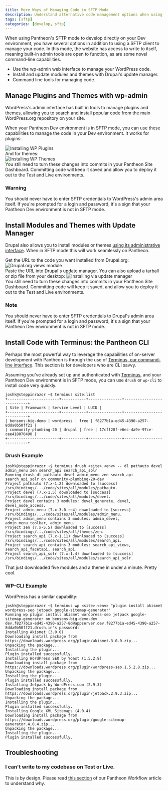 ```yaml
---
title: More Ways of Managing Code in SFTP Mode
description: Understand alternative code management options when using SFTP Mode, such as WP-cli, Drupal Drush, and other command line tools.
tags: [sftp]
categories: [develop, sftp]
---
```

When using Pantheon's SFTP mode to develop directly on your Dev environment, you have several options in addition to using a SFTP client to manage your code. In this mode, the website has access to write to itself, meaning built-in admin tools are open to function, as are some novel command-line capabilities.

- Use the wp-admin web interface to manage your WordPress code.
- Install and update modules and themes with Drupal's update manager.
- Command line tools for managing code.

##  Manage Plugins and Themes with wp-admin

WordPress's admin interface has built in tools to manage plugins and themes, allowing you to search and install popular code from the main WordPress.org repository on your site.

When your Pantheon Dev environment is in SFTP mode, you can use these capabilities to manage the code in your Dev environment. It works for plugins:

 ![Installing WP Plugins](/source/docs/assets/images/install-plugins.png)<br />
And for themes:<br />
 ![Installing WP Themes](/source/docs/assets/images/install-themes.png)<br />
You still need to turn these changes into commits in your Pantheon Site Dashboard. Committing code will keep it saved and allow you to deploy it out to the Test and Live environments.

<div class="alert alert-danger" role="alert">
<h3 class="info">Warning</h3>
<p>You should never have to enter SFTP credentials to WordPress's admin area itself. If you're prompted for a login and password, it's a sign that your Pantheon Dev environment is not in SFTP mode.</p></div>

## Install Modules and Themes with Update Manager

Drupal also allows you to install modules or themes [using its administrative interface](https://drupal.org/documentation/install/modules-themes/modules-7#using-drupal-interface). When in SFTP mode this will work seamlessly on Pantheon.

Get the URL to the code you want installed from Drupal.org:
 ![Drupal.org views module](/source/docs/assets/images/views-module.png)<br />
Paste the URL into Drupal's update manager. You can also upload a tarball or zip file from your desktop:
 ![Installing via update manager](/source/docs/assets/images/install-via-update-manager.png)<br />
You still need to turn these changes into commits in your Pantheon Site Dashboard. Committing code will keep it saved, and allow you to deploy it out to the Test and Live environments.

<div class="alert alert-danger" role="alert">
<h3 class="info">Note</h3>
<p>You should never have to enter SFTP credentials to Drupal's admin area itself. If you're prompted for a login and password, it's a sign that your Pantheon Dev environment is not in SFTP mode.</p></div>

## Install Code with Terminus: the Pantheon CLI

Perhaps the most powerful way to leverage the capabilities of on-server development with Pantheon is through the use of [Terminus, our command-line interface](/docs/terminus/). This section is for developers who are CLI savvy.

Assuming you've already set up and authenticated with [Terminus](/docs/terminus/), and your Pantheon Dev environment is in SFTP mode, you can use `drush` or `wp-cli` to install code very quickly.

```nohighlight
joshk@steppinrazor ~$ terminus site:list
+-----------------------+-----------+---------------+---------------------------+
| Site | Framework | Service Level | UUID |
+-----------------------+-----------+---------------+---------------------------+
| bensons-big-demo | wordpress | free | f8277b1a-ed45-4390-a257-8dda0b50ff21 |
| community-plumbing-20 | drupal | free | 17cff28f-e6ec-4a9e-97ce-cee418070490 |
+-----------------------+-----------+---------------+---------------------------+
```
### Drush Example

```nohighlight
joshk@steppinrazor ~$ terminus drush <site>.<env> -- dl pathauto devel admin_menu zen search_api search_api_solr
Running drush dl pathauto devel admin_menu zen search_api search_api_solr on community-plumbing-20-dev
Project pathauto (7.x-1.2) downloaded to [success]
/srv/bindings/.../code/sites/all/modules/pathauto.
Project devel (7.x-1.5) downloaded to [success]
/srv/bindings/.../code/sites/all/modules/devel.
Project devel contains 3 modules: devel_generate, devel, devel_node_access.
Project admin_menu (7.x-3.0-rc4) downloaded to [success]
/srv/bindings/.../code/sites/all/modules/admin_menu.
Project admin_menu contains 3 modules: admin_devel, admin_menu_toolbar, admin_menu.
Project zen (7.x-5.5) downloaded to [success]
/srv/bindings/.../code/sites/all/themes/zen.
Project search_api (7.x-1.11) downloaded to [success]
/srv/bindings/.../code/sites/all/modules/search_api.
Project search_api contains 3 modules: search_api_views, search_api_facetapi, search_api.
Project search_api_solr (7.x-1.4) downloaded to [success]
/srv/bindings/.../code/sites/all/modules/search_api_solr.
```
That just downloaded five modules and a theme in under a minute. Pretty cool.

### WP-CLI Example

WordPress has a similar capability:

```nohighlight
joshk@steppinrazor ~$ terminus wp <site>.<env> "plugin install akismet wordpress-seo jetpack google-sitemap-generator"
Running wp plugin install akismet wordpress-seo jetpack google-sitemap-generator on bensons-big-demo-dev
dev.f8277b1a-ed45-4390-a257-8d@appserver.dev.f8277b1a-ed45-4390-a257-8dda0b50ff21.drush.in's password:
Installing Akismet (3.0.0)
Downloading install package from https://downloads.wordpress.org/plugin/akismet.3.0.0.zip...
Unpacking the package...
Installing the plugin...
Plugin installed successfully.
Installing WordPress SEO by Yoast (1.5.2.8)
Downloading install package from https://downloads.wordpress.org/plugin/wordpress-seo.1.5.2.8.zip...
Unpacking the package...
Installing the plugin...
Plugin installed successfully.
Installing Jetpack by WordPress.com (2.9.3)
Downloading install package from https://downloads.wordpress.org/plugin/jetpack.2.9.3.zip...
Unpacking the package...
Installing the plugin...
Plugin installed successfully.
Installing Google XML Sitemaps (4.0.4)
Downloading install package from https://downloads.wordpress.org/plugin/google-sitemap-generator.4.0.4.zip...
Unpacking the package...
Installing the plugin...
Plugin installed successfully.
```


## Troubleshooting

### I can't write to my codebase on Test or Live.

This is by design. Please read [this section](/docs/pantheon-workflow#understanding-write-permissions-in-test-and-live) of our Pantheon Workflow article to understand why.
